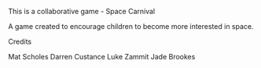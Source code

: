 This is a collaborative game - Space Carnival

A game created to encourage children to become more interested in space.

Credits

Mat Scholes
Darren Custance
Luke Zammit
Jade Brookes